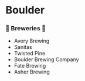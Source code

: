 # Boulder

### :beer: Breweries :beers:
- Avery Brewing
- Sanitas
- Twisted Pine
- Boulder Brewing Company
- Fate Brewing
- Asher Brewing

